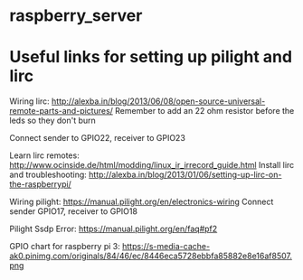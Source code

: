 # raspberry_server

# Useful links for setting up pilight and lirc
Wiring lirc: http://alexba.in/blog/2013/06/08/open-source-universal-remote-parts-and-pictures/
Remember to add an 22 ohm resistor before the leds so they don't burn

Connect sender to GPIO22, receiver to GPIO23

Learn lirc remotes: http://www.ocinside.de/html/modding/linux_ir_irrecord_guide.html
Install lirc and troubleshooting: http://alexba.in/blog/2013/01/06/setting-up-lirc-on-the-raspberrypi/

Wiring pilight: https://manual.pilight.org/en/electronics-wiring
Connect sender GPIO17, receiver to GPIO18

Pilight Ssdp Error: https://manual.pilight.org/en/faq#pf2

GPIO chart for raspberry pi 3: https://s-media-cache-ak0.pinimg.com/originals/84/46/ec/8446eca5728ebbfa85882e8e16af8507.png


